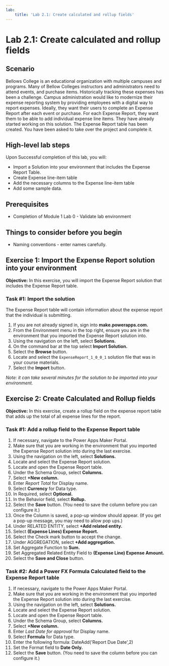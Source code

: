 ```yaml
---
lab:
    title: 'Lab 2.1: Create calculated and rollup fields'
---
```


# Lab 2.1: Create calculated and rollup fields 

## Scenario
Bellows College is an educational organization with multiple campuses and programs. Many of Bellow Colleges instructors and administrators need to attend events, and purchase items. Historically tracking these expenses has been a challenge.
Campus administration would like to modernize their expense reporting system by providing employees with a digital way to report expenses.
Ideally, they want their users to complete an Expense Report after each event or purchase. For each Expense Report, they want them to be able to add individual expense line items. They have already started working on this solution. The Expense Report table has been created. You have been asked to take over the project and complete it.

## High-level lab steps
Upon Successful completion of this lab, you will:
- Import a Solution into your environment that includes the Expense Report Table.
- Create Expense line-item table
- Add the necessary columns to the Expense line-item table
- Add some sample data.

## Prerequisites
- Completion of Module 1 Lab 0 - Validate lab environment

## Things to consider before you begin
- Naming conventions - enter names carefully.

## Exercise 1: Import the Expense Report solution into your environment
**Objective:** In this exercise, you will import the Expense Report solution that includes the Expense Report table.

### Task #1: Import the solution
The Expense Report table will contain information about the expense report that the individual is submitting.
1. If you are not already signed in, sign into **make.powerapps.com.**
2. From the Environment menu in the top right, ensure you are in the environment that you imported the Expense Report solution into.
3. Using the navigation on the left, select **Solutions.**
4. On the command bar at the top select **Import Solution.**
5. Select the **Browse** button.
6. Locate and select the `ExpenseReport_1_0_0_1` solution file that was in your course materials.
7. Select the **Import** button.

*Note: it can take several minutes for the solution to be imported into your environment.*

## Exercise 2: Create Calculated and Rollup fields
**Objective:** In this exercise, create a rollup field on the expense report table that adds up the total of all expense lines for the report.

### Task #1: Add a rollup field to the Expense Report table
1. If necessary, navigate to the Power Apps Maker Portal.
2. Make sure that you are working in the environment that you imported the Expense Report solution into during the last exercise.
3. Using the navigation on the left, select **Solutions.**
4. Locate and select the Expense Report solution.
5. Locate and open the Expense Report table.
6. Under the Schema Group, select **Columns.**
7. Select **+New column.**
8. Enter *Report Total* for Display name.
9. Select **Currency** for Data type.
10. In Required, select **Optional.**
11. In the Behavior field, select **Rollup.**
12. Select the **Save** button. (You need to save the column before you can configure it.)
13. Once the Column is saved, a pop-up window should appear. (If you get a pop-up message, you may need to allow pop ups.)
14. Under RELATED ENTITY, select **+Add related entity.**
15. Select **(Expense Lines) Expense Report.**
16. Select the Check mark button to accept the change.
17. Under AGGREGATION, select **+Add aggregation.**
18. Set Aggregate Function to **Sum.**
19. Set Aggregated Related Entity Field to **(Expense Line) Expense Amount.**
20. Select the **Save and Close** button.

### Task #2: Add a Power FX Formula Calculated field to the Expense Report table
1. If necessary, navigate to the Power Apps Maker Portal.
2. Make sure that you are working in the environment that you imported the Expense Report solution into during the last exercise.
3. Using the navigation on the left, select **Solutions.**
4. Locate and select the Expense Report solution.
5. Locate and open the Expense Report table.
6. Under the Schema Group, select **Columns.**
7. Select **+New column.**
8. Enter *Last Date for approval* for Display name.
9. Select **Formula** for Data type.
10. Enter the following formula: DateAdd('Report Due Date',2)
11. Set the Format field to **Date Only.**
12. Select the **Save** button. (You need to save the column before you can configure it.)

